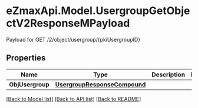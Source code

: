 # eZmaxApi.Model.UsergroupGetObjectV2ResponseMPayload
Payload for GET /2/object/usergroup/{pkiUsergroupID}

## Properties

Name | Type | Description | Notes
------------ | ------------- | ------------- | -------------
**ObjUsergroup** | [**UsergroupResponseCompound**](UsergroupResponseCompound.md) |  | 

[[Back to Model list]](../README.md#documentation-for-models) [[Back to API list]](../README.md#documentation-for-api-endpoints) [[Back to README]](../README.md)

